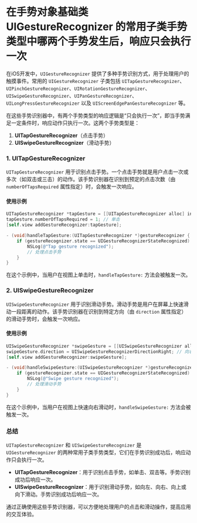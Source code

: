 # 在手势对象基础类 UIGestureRecognizer 的常用子类手势类型中哪两个手势发生后，响应只会执行一次

在iOS开发中，`UIGestureRecognizer` 提供了多种手势识别方式，用于处理用户的触摸事件。常用的 `UIGestureRecognizer` 子类包括 `UITapGestureRecognizer`、`UIPinchGestureRecognizer`、`UIRotationGestureRecognizer`、`UISwipeGestureRecognizer`、`UIPanGestureRecognizer`、`UILongPressGestureRecognizer` 以及 `UIScreenEdgePanGestureRecognizer` 等。

在这些手势识别器中，有两个手势类型的响应逻辑是“只会执行一次”，即当手势满足一定条件时，响应动作只执行一次。这两个手势类型是：

1. **UITapGestureRecognizer**（点击手势）
2. **UISwipeGestureRecognizer**（滑动手势）

### 1. UITapGestureRecognizer

`UITapGestureRecognizer` 用于识别点击手势。一个点击手势就是用户点击一次或多次（如双击或三击）的动作。该手势识别器在识别到预定的点击次数（由 `numberOfTapsRequired` 属性指定）时，会触发一次响应。

#### 使用示例

```objective-c
UITapGestureRecognizer *tapGesture = [[UITapGestureRecognizer alloc] initWithTarget:self action:@selector(handleTapGesture:)];
tapGesture.numberOfTapsRequired = 1; // 单击
[self.view addGestureRecognizer:tapGesture];

- (void)handleTapGesture:(UITapGestureRecognizer *)gestureRecognizer {
    if (gestureRecognizer.state == UIGestureRecognizerStateRecognized) {
        NSLog(@"Tap gesture recognized");
        // 处理点击手势
    }
}
```

在这个示例中，当用户在视图上单击时，`handleTapGesture:` 方法会被触发一次。

### 2. UISwipeGestureRecognizer

`UISwipeGestureRecognizer` 用于识别滑动手势。滑动手势是用户在屏幕上快速滑动一段距离的动作。该手势识别器在识别到特定方向（由 `direction` 属性指定）的滑动手势时，会触发一次响应。

#### 使用示例

```objective-c
UISwipeGestureRecognizer *swipeGesture = [[UISwipeGestureRecognizer alloc] initWithTarget:self action:@selector(handleSwipeGesture:)];
swipeGesture.direction = UISwipeGestureRecognizerDirectionRight; // 向右滑动
[self.view addGestureRecognizer:swipeGesture];

- (void)handleSwipeGesture:(UISwipeGestureRecognizer *)gestureRecognizer {
    if (gestureRecognizer.state == UIGestureRecognizerStateRecognized) {
        NSLog(@"Swipe gesture recognized");
        // 处理滑动手势
    }
}
```

在这个示例中，当用户在视图上快速向右滑动时，`handleSwipeGesture:` 方法会被触发一次。

### 总结

`UITapGestureRecognizer` 和 `UISwipeGestureRecognizer` 是 `UIGestureRecognizer` 的两种常用子类手势类型，它们在手势识别成功后，响应动作只会执行一次。

- **UITapGestureRecognizer**：用于识别点击手势，如单击、双击等。手势识别成功后响应一次。
- **UISwipeGestureRecognizer**：用于识别滑动手势，如向左、向右、向上或向下滑动。手势识别成功后响应一次。

通过正确使用这些手势识别器，可以方便地处理用户的点击和滑动操作，提高应用的交互体验。
